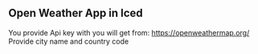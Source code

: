 ## Open Weather App in Iced
You provide Api key with you will get from: https://openweathermap.org/
Provide city name and country code
